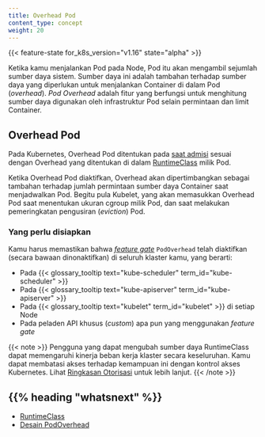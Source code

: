 ```yaml
---
title: Overhead Pod
content_type: concept
weight: 20
---
```


<!-- overview -->

{{< feature-state for_k8s_version="v1.16" state="alpha" >}}


Ketika kamu menjalankan Pod pada Node, Pod itu akan mengambil sejumlah sumber daya sistem. Sumber daya ini adalah tambahan terhadap sumber daya yang diperlukan untuk menjalankan Container di dalam Pod (_overhead_).
_Pod Overhead_ adalah fitur yang berfungsi untuk menghitung sumber daya digunakan oleh infrastruktur Pod selain permintaan dan limit Container.





<!-- body -->

## Overhead Pod

Pada Kubernetes, Overhead Pod ditentukan pada
[saat admisi](/docs/reference/access-authn-authz/extensible-admission-controllers/#what-are-admission-webhooks) sesuai dengan Overhead yang ditentukan di dalam
[RuntimeClass](/id/docs/concepts/containers/runtime-class/) milik Pod.

Ketika Overhead Pod diaktifkan, Overhead akan dipertimbangkan sebagai tambahan terhadap jumlah permintaan sumber daya Container
saat menjadwalkan Pod. Begitu pula Kubelet, yang akan memasukkan Overhead Pod saat menentukan ukuran
cgroup milik Pod, dan saat melakukan pemeringkatan pengusiran (_eviction_) Pod.

### Yang perlu disiapkan

Kamu harus memastikan bahwa
[_feature gate_](/docs/reference/command-line-tools-reference/feature-gates/) `PodOverhead` telah diaktifkan (secara bawaan dinonaktifkan)
di seluruh klaster kamu, yang berarti:

- Pada {{< glossary_tooltip text="kube-scheduler" term_id="kube-scheduler" >}}
- Pada {{< glossary_tooltip text="kube-apiserver" term_id="kube-apiserver" >}}
- Pada {{< glossary_tooltip text="kubelet" term_id="kubelet" >}} di setiap Node
- Pada peladen API khusus (_custom_) apa pun yang menggunakan _feature gate_

{{< note >}}
Pengguna yang dapat mengubah sumber daya RuntimeClass dapat memengaruhi kinerja beban kerja klaster secara keseluruhan. Kamu dapat membatasi akses terhadap kemampuan ini dengan kontrol akses Kubernetes.
Lihat [Ringkasan Otorisasi](/docs/reference/access-authn-authz/authorization/) untuk lebih lanjut.
{{< /note >}}



## {{% heading "whatsnext" %}}


* [RuntimeClass](/id/docs/concepts/containers/runtime-class/)
* [Desain PodOverhead](https://github.com/kubernetes/enhancements/blob/master/keps/sig-node/20190226-pod-overhead.md)


